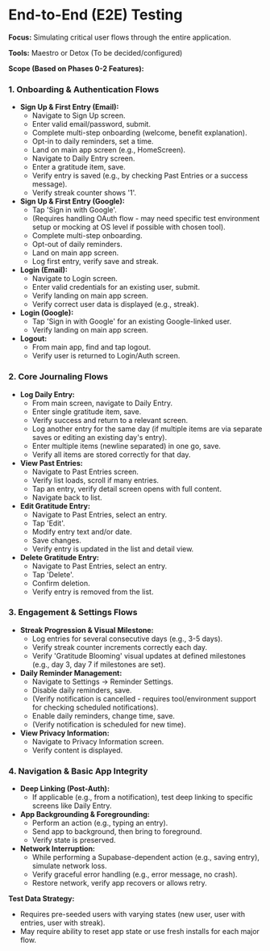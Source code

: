 # End-to-End (E2E) Testing

**Focus:** Simulating critical user flows through the entire application.

**Tools:** Maestro or Detox (To be decided/configured)

**Scope (Based on Phases 0-2 Features):**

### 1. Onboarding & Authentication Flows
- **Sign Up & First Entry (Email):**
  - Navigate to Sign Up screen.
  - Enter valid email/password, submit.
  - Complete multi-step onboarding (welcome, benefit explanation).
  - Opt-in to daily reminders, set a time.
  - Land on main app screen (e.g., HomeScreen).
  - Navigate to Daily Entry screen.
  - Enter a gratitude item, save.
  - Verify entry is saved (e.g., by checking Past Entries or a success message).
  - Verify streak counter shows '1'.
- **Sign Up & First Entry (Google):**
  - Tap 'Sign in with Google'.
  - (Requires handling OAuth flow - may need specific test environment setup or mocking at OS level if possible with chosen tool).
  - Complete multi-step onboarding.
  - Opt-out of daily reminders.
  - Land on main app screen.
  - Log first entry, verify save and streak.
- **Login (Email):**
  - Navigate to Login screen.
  - Enter valid credentials for an existing user, submit.
  - Verify landing on main app screen.
  - Verify correct user data is displayed (e.g., streak).
- **Login (Google):**
  - Tap 'Sign in with Google' for an existing Google-linked user.
  - Verify landing on main app screen.
- **Logout:**
  - From main app, find and tap logout.
  - Verify user is returned to Login/Auth screen.

### 2. Core Journaling Flows
- **Log Daily Entry:**
  - From main screen, navigate to Daily Entry.
  - Enter single gratitude item, save.
  - Verify success and return to a relevant screen.
  - Log another entry for the same day (if multiple items are via separate saves or editing an existing day's entry).
  - Enter multiple items (newline separated) in one go, save.
  - Verify all items are stored correctly for that day.
- **View Past Entries:**
  - Navigate to Past Entries screen.
  - Verify list loads, scroll if many entries.
  - Tap an entry, verify detail screen opens with full content.
  - Navigate back to list.
- **Edit Gratitude Entry:**
  - Navigate to Past Entries, select an entry.
  - Tap 'Edit'.
  - Modify entry text and/or date.
  - Save changes.
  - Verify entry is updated in the list and detail view.
- **Delete Gratitude Entry:**
  - Navigate to Past Entries, select an entry.
  - Tap 'Delete'.
  - Confirm deletion.
  - Verify entry is removed from the list.

### 3. Engagement & Settings Flows
- **Streak Progression & Visual Milestone:**
  - Log entries for several consecutive days (e.g., 3-5 days).
  - Verify streak counter increments correctly each day.
  - Verify 'Gratitude Blooming' visual updates at defined milestones (e.g., day 3, day 7 if milestones are set).
- **Daily Reminder Management:**
  - Navigate to Settings -> Reminder Settings.
  - Disable daily reminders, save.
  - (Verify notification is cancelled - requires tool/environment support for checking scheduled notifications).
  - Enable daily reminders, change time, save.
  - (Verify notification is scheduled for new time).
- **View Privacy Information:**
  - Navigate to Privacy Information screen.
  - Verify content is displayed.

### 4. Navigation & Basic App Integrity
- **Deep Linking (Post-Auth):**
  - If applicable (e.g., from a notification), test deep linking to specific screens like Daily Entry.
- **App Backgrounding & Foregrounding:**
  - Perform an action (e.g., typing an entry).
  - Send app to background, then bring to foreground.
  - Verify state is preserved.
- **Network Interruption:**
  - While performing a Supabase-dependent action (e.g., saving entry), simulate network loss.
  - Verify graceful error handling (e.g., error message, no crash).
  - Restore network, verify app recovers or allows retry.

**Test Data Strategy:**
- Requires pre-seeded users with varying states (new user, user with entries, user with streak).
- May require ability to reset app state or use fresh installs for each major flow.
